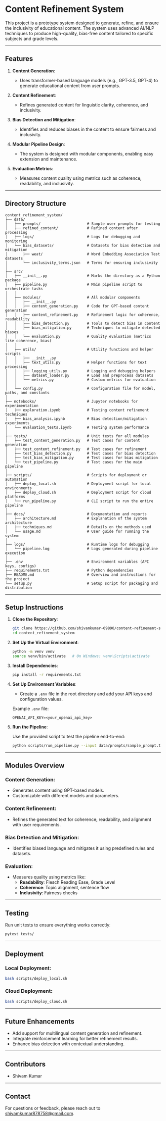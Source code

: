 # **Content Refinement System**

This project is a prototype system designed to generate, refine, and ensure the inclusivity of educational content. The system uses advanced AI/NLP techniques to produce high-quality, bias-free content tailored to specific subjects and grade levels.

---

## **Features**

1. **Content Generation**:
   - Uses transformer-based language models (e.g., GPT-3.5, GPT-4) to generate educational content from user prompts.

2. **Content Refinement**:
   - Refines generated content for linguistic clarity, coherence, and inclusivity.

3. **Bias Detection and Mitigation**:
   - Identifies and reduces biases in the content to ensure fairness and inclusivity.

4. **Modular Pipeline Design**:
   - The system is designed with modular components, enabling easy extension and maintenance.

5. **Evaluation Metrics**:
   - Measures content quality using metrics such as coherence, readability, and inclusivity.

---

## **Directory Structure**

```plaintext
content_refinement_system/
├── data/
│   ├── prompts/                     # Sample user prompts for testing
│   ├── refined_content/             # Refined content after processing
│   ├── logs/                        # Logs for debugging and monitoring
│   └── bias_datasets/               # Datasets for bias detection and mitigation
│       ├── weat/                    # Word Embedding Association Test datasets
│       └── inclusivity_terms.json   # Terms for ensuring inclusivity
│
├── src/
│   ├── __init__.py                  # Marks the directory as a Python package
│   ├── pipeline.py                  # Main pipeline script to orchestrate tasks
│   │
│   ├── modules/                     # All modular components
│   │   ├── __init__.py
│   │   ├── content_generation.py    # Code for GPT-based content generation
│   │   ├── content_refinement.py    # Refinement logic for coherence, readability
│   │   ├── bias_detection.py        # Tools to detect bias in content
│   │   ├── bias_mitigation.py       # Techniques to mitigate detected biases
│   │   └── evaluation.py            # Quality evaluation (metrics like coherence, bias)
│   │
│   ├── utils/                       # Utility functions and helper scripts
│   │   ├── __init__.py
│   │   ├── text_utils.py            # Helper functions for text processing
│   │   ├── logging_utils.py         # Logging and debugging helpers
│   │   ├── dataset_loader.py        # Load and preprocess datasets
│   │   └── metrics.py               # Custom metrics for evaluation
│   │
│   └── config.py                    # Configuration file for model, paths, and constants
│
├── notebooks/                       # Jupyter notebooks for experimentation
│   ├── exploration.ipynb            # Testing content refinement techniques
│   ├── bias_analysis.ipynb          # Bias detection/mitigation experiments
│   └── evaluation_tests.ipynb       # Testing system performance
│
├── tests/                           # Unit tests for all modules
│   ├── test_content_generation.py   # Test cases for content generation
│   ├── test_content_refinement.py   # Test cases for refinement
│   ├── test_bias_detection.py       # Test cases for bias detection
│   ├── test_bias_mitigation.py      # Test cases for bias mitigation
│   └── test_pipeline.py             # Test cases for the main pipeline
│
├── scripts/                         # Scripts for deployment or automation
│   ├── deploy_local.sh              # Deployment script for local environments
│   ├── deploy_cloud.sh              # Deployment script for cloud platforms
│   └── run_pipeline.py              # CLI script to run the entire pipeline
│
├── docs/                            # Documentation and reports
│   ├── architecture.md              # Explanation of the system architecture
│   ├── techniques.md                # Details on the methods used
│   └── usage.md                     # User guide for running the system
│
├── logs/                            # Runtime logs for debugging
│   └── pipeline.log                 # Logs generated during pipeline execution
│
├── .env                             # Environment variables (API keys, configs)
├── requirements.txt                 # Python dependencies
├── README.md                        # Overview and instructions for the project
└── setup.py                         # Setup script for packaging and distribution
```

---

## **Setup Instructions**

1. **Clone the Repository**:

   ```bash
   git clone https://github.com/shivamkumar-09890/content-refinement-system.git
   cd content_refinement_system
   ```

2. **Set Up the Virtual Environment**:

   ```bash
   python -m venv venv
   source venv/bin/activate   # On Windows: venv\Scripts\activate
   ```

3. **Install Dependencies**:

   ```bash
   pip install -r requirements.txt
   ```

4. **Set Up Environment Variables**:
   - Create a `.env` file in the root directory and add your API keys and configuration values.

   Example `.env` file:
   ```env
   OPENAI_API_KEY=<your_openai_api_key>
   ```

5. **Run the Pipeline**:

   Use the provided script to test the pipeline end-to-end:

   ```bash
   python scripts/run_pipeline.py --input data/prompts/sample_prompt.txt
   ```

---

## **Modules Overview**

### **Content Generation**:
- Generates content using GPT-based models.
- Customizable with different models and parameters.

### **Content Refinement**:
- Refines the generated text for coherence, readability, and alignment with user requirements.

### **Bias Detection and Mitigation**:
- Identifies biased language and mitigates it using predefined rules and datasets.

### **Evaluation**:
- Measures quality using metrics like:
  - **Readability**: Flesch Reading Ease, Grade Level
  - **Coherence**: Topic alignment, sentence flow
  - **Inclusivity**: Fairness checks

---

## **Testing**

Run unit tests to ensure everything works correctly:

```bash
pytest tests/
```

---

## **Deployment**

### Local Deployment:

```bash
bash scripts/deploy_local.sh
```

### Cloud Deployment:

```bash
bash scripts/deploy_cloud.sh
```

---

## **Future Enhancements**

- Add support for multilingual content generation and refinement.
- Integrate reinforcement learning for better refinement results.
- Enhance bias detection with contextual understanding.

---

## **Contributors**
- Shivam Kumar

---

## **Contact**
For questions or feedback, please reach out to [shivamkumar878758@gmail.com](mailto:shivamkumar878758@gmail.com).
